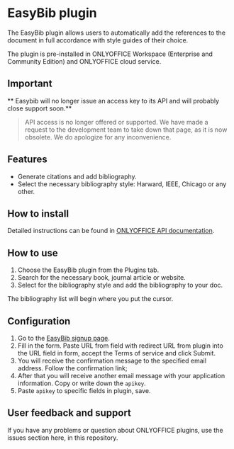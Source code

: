 # EasyBib plugin

The EasyBib plugin allows users to automatically add the references to the document in full accordance with style guides of their choice.

The plugin is pre-installed in ONLYOFFICE Workspace (Enterprise and Community Edition) and ONLYOFFICE cloud service. 

## Important

** Easybib will no longer issue an access key to its API and will probably close support soon.**
>API access is no longer offered or supported. We have made a request to the development
>team to take down that page, as it is now obsolete. We do apologize for any inconvenience.

## Features

* Generate citations and add bibliography.
* Select the necessary bibliography style: Harward, IEEE, Chicago or any other. 

## How to install

Detailed instructions can be found in [ONLYOFFICE API documentation](https://api.onlyoffice.com/plugin/installation).

## How to use

1. Choose the EasyBib plugin from the Plugins tab.
2. Search for the necessary book, journal article or website.
3. Select for the bibliography style and add the bibliography to your doc.

The bibliography list will begin where you put the cursor.

## Configuration

1. Go to the [EasyBib signup page](https://api.citation-api.com/signup). 
2. Fill in the form. Paste URL from field with redirect URL from plugin into the URL field in form, accept the Terms of service and click Submit.
3. You will receive the confirmation message to the specified email address. Follow the confirmation link;
4. After that you will receive another email message with your application information. Copy or write down the `apikey`.
5. Paste `apikey` to specific fields in plugin, save.

## User feedback and support

If you have any problems or question about ONLYOFFICE plugins, use the issues section here, in this repository.




